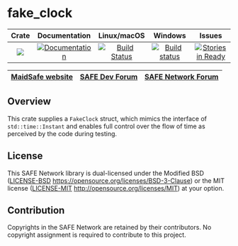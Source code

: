 # fake_clock

|Crate|Documentation|Linux/macOS|Windows|Issues|
|:---:|:-----------:|:--------:|:-----:|:----:|
|[![](http://meritbadge.herokuapp.com/fake_clock)](https://crates.io/crates/fake_clock)|[![Documentation](https://docs.rs/fake_clock/badge.svg)](https://docs.rs/fake_clock)|[![Build Status](https://travis-ci.com/maidsafe/fake_clock.svg?branch=master)](https://travis-ci.com/maidsafe/fake_clock)|[![Build status](https://ci.appveyor.com/api/projects/status/oq5s0j82ykvb52du/branch/master?svg=true)](https://ci.appveyor.com/project/MaidSafe-QA/fake-clock/branch/master)|[![Stories in Ready](https://badge.waffle.io/maidsafe/fake_clock.png?label=ready&title=Ready)](https://waffle.io/maidsafe/fake_clock)|

| [MaidSafe website](https://maidsafe.net) | [SAFE Dev Forum](https://forum.safedev.org) | [SAFE Network Forum](https://safenetforum.org) |
|:----------------------------------------:|:-------------------------------------------:|:----------------------------------------------:|

## Overview

This crate supplies a `FakeClock` struct, which mimics the interface of `std::time::Instant` and enables full control over the flow of time as perceived by the code during testing.

## License

This SAFE Network library is dual-licensed under the Modified BSD ([LICENSE-BSD](LICENSE-BSD) https://opensource.org/licenses/BSD-3-Clause) or the MIT license ([LICENSE-MIT](LICENSE-MIT) http://opensource.org/licenses/MIT) at your option.

## Contribution

Copyrights in the SAFE Network are retained by their contributors. No copyright assignment is required to contribute to this project.
